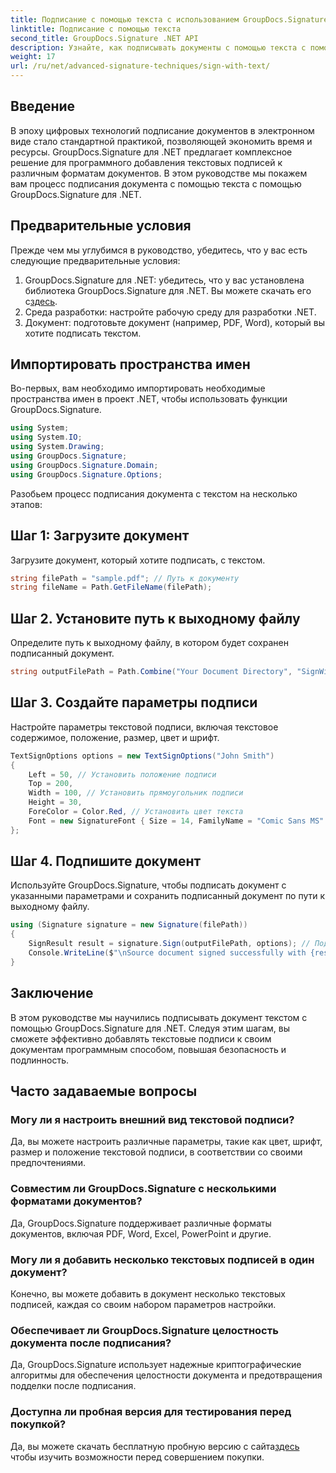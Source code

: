 ```yaml
---
title: Подписание с помощью текста с использованием GroupDocs.Signature для .NET
linktitle: Подписание с помощью текста
second_title: GroupDocs.Signature .NET API
description: Узнайте, как подписывать документы с помощью текста с помощью GroupDocs.Signature для .NET. Пошаговое руководство по программному добавлению текстовых подписей.
weight: 17
url: /ru/net/advanced-signature-techniques/sign-with-text/
---
```

## Введение
В эпоху цифровых технологий подписание документов в электронном виде стало стандартной практикой, позволяющей экономить время и ресурсы. GroupDocs.Signature для .NET предлагает комплексное решение для программного добавления текстовых подписей к различным форматам документов. В этом руководстве мы покажем вам процесс подписания документа с помощью текста с помощью GroupDocs.Signature для .NET.
## Предварительные условия
Прежде чем мы углубимся в руководство, убедитесь, что у вас есть следующие предварительные условия:
1.  GroupDocs.Signature для .NET: убедитесь, что у вас установлена библиотека GroupDocs.Signature для .NET. Вы можете скачать его с[здесь](https://releases.groupdocs.com/signature/net/).
2. Среда разработки: настройте рабочую среду для разработки .NET.
3. Документ: подготовьте документ (например, PDF, Word), который вы хотите подписать текстом.

## Импортировать пространства имен
Во-первых, вам необходимо импортировать необходимые пространства имен в проект .NET, чтобы использовать функции GroupDocs.Signature.
```csharp
using System;
using System.IO;
using System.Drawing;
using GroupDocs.Signature;
using GroupDocs.Signature.Domain;
using GroupDocs.Signature.Options;
```

Разобьем процесс подписания документа с текстом на несколько этапов:
## Шаг 1: Загрузите документ
Загрузите документ, который хотите подписать, с текстом.
```csharp
string filePath = "sample.pdf"; // Путь к документу
string fileName = Path.GetFileName(filePath);
```
## Шаг 2. Установите путь к выходному файлу
Определите путь к выходному файлу, в котором будет сохранен подписанный документ.
```csharp
string outputFilePath = Path.Combine("Your Document Directory", "SignWithText", fileName);
```
## Шаг 3. Создайте параметры подписи
Настройте параметры текстовой подписи, включая текстовое содержимое, положение, размер, цвет и шрифт.
```csharp
TextSignOptions options = new TextSignOptions("John Smith")
{
    Left = 50, // Установить положение подписи
    Top = 200,
    Width = 100, // Установить прямоугольник подписи
    Height = 30,
    ForeColor = Color.Red, // Установить цвет текста
    Font = new SignatureFont { Size = 14, FamilyName = "Comic Sans MS" } // Установить шрифт
};
```
## Шаг 4. Подпишите документ
Используйте GroupDocs.Signature, чтобы подписать документ с указанными параметрами и сохранить подписанный документ по пути к выходному файлу.
```csharp
using (Signature signature = new Signature(filePath))
{
    SignResult result = signature.Sign(outputFilePath, options); // Подписать документ
    Console.WriteLine($"\nSource document signed successfully with {result.Succeeded.Count} signature(s).\nFile saved at {outputFilePath}.");
}
```

## Заключение
В этом руководстве мы научились подписывать документ текстом с помощью GroupDocs.Signature для .NET. Следуя этим шагам, вы сможете эффективно добавлять текстовые подписи к своим документам программным способом, повышая безопасность и подлинность.
## Часто задаваемые вопросы
### Могу ли я настроить внешний вид текстовой подписи?
Да, вы можете настроить различные параметры, такие как цвет, шрифт, размер и положение текстовой подписи, в соответствии со своими предпочтениями.
### Совместим ли GroupDocs.Signature с несколькими форматами документов?
Да, GroupDocs.Signature поддерживает различные форматы документов, включая PDF, Word, Excel, PowerPoint и другие.
### Могу ли я добавить несколько текстовых подписей в один документ?
Конечно, вы можете добавить в документ несколько текстовых подписей, каждая со своим набором параметров настройки.
### Обеспечивает ли GroupDocs.Signature целостность документа после подписания?
Да, GroupDocs.Signature использует надежные криптографические алгоритмы для обеспечения целостности документа и предотвращения подделки после подписания.
### Доступна ли пробная версия для тестирования перед покупкой?
 Да, вы можете скачать бесплатную пробную версию с сайта[здесь](https://releases.groupdocs.com/) чтобы изучить возможности перед совершением покупки.